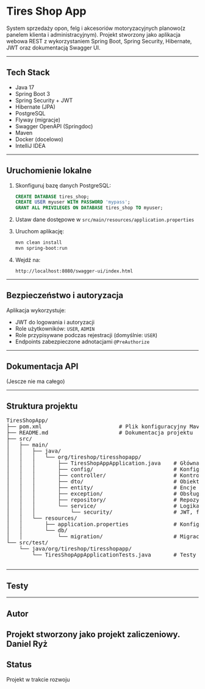 # Tires Shop App

System sprzedaży opon, felg i akcesoriów motoryzacyjnych planowo(z panelem 
klienta i administracyjnym). Projekt stworzony jako aplikacja webowa REST 
z wykorzystaniem Spring Boot, Spring Security, Hibernate, JWT 
oraz dokumentacją Swagger UI.

---

## Tech Stack

- Java 17
- Spring Boot 3
- Spring Security + JWT
- Hibernate (JPA)
- PostgreSQL
- Flyway (migracje)
- Swagger OpenAPI (Springdoc)
- Maven
- Docker (docelowo)
- IntelliJ IDEA

---

## Uruchomienie lokalne

1. Skonfiguruj bazę danych PostgreSQL:
    ```sql
    CREATE DATABASE tires_shop;
    CREATE USER myuser WITH PASSWORD 'mypass';
    GRANT ALL PRIVILEGES ON DATABASE tires_shop TO myuser;
    ```

2. Ustaw dane dostępowe w `src/main/resources/application.properties`

3. Uruchom aplikację:

    ```bash
    mvn clean install
    mvn spring-boot:run
    ```

4. Wejdź na:
    ```
    http://localhost:8080/swagger-ui/index.html
    ```

---

## Bezpieczeństwo i autoryzacja

Aplikacja wykorzystuje:
- JWT do logowania i autoryzacji
- Role użytkowników: `USER`, `ADMIN`
- Role przypisywane podczas rejestracji (domyślnie: `USER`)
- Endpoints zabezpieczone adnotacjami `@PreAuthorize`

---

## Dokumentacja API

(Jescze nie ma całego)

---

## Struktura projektu

<pre>
TiresShopApp/
├── pom.xml                        # Plik konfiguracyjny Maven
├── README.md                      # Dokumentacja projektu
├── src/
│   ├── main/
│   │   ├── java/
│   │   │   └── org/tireshop/tiresshopapp/
│   │   │       ├── TiresShopAppApplication.java    # Główna klasa aplikacji
│   │   │       ├── config/                         # Konfiguracje (Security, Swagger)
│   │   │       ├── controller/                     # Kontrolery REST (Auth, User itd.)
│   │   │       ├── dto/                            # Obiekty żądań i odpowiedzi (DTO)
│   │   │       ├── entity/                         # Encje JPA (baza danych)
│   │   │       ├── exception/                      # Obsługa wyjątków globalnych
│   │   │       ├── repository/                     # Repozytoria JPA
│   │   │       └── service/                        # Logika biznesowa
│   │   │           └── security/                   # JWT, filtrowanie, UserDetailsService
│   │   └── resources/
│   │       ├── application.properties              # Konfiguracja aplikacji (porty, DB)
│   │       └── db/
│   │           └── migration/                      # Migracje bazy danych (Flyway)
└── src/test/
    └── java/org/tireshop/tiresshopapp/
        └── TiresShopAppApplicationTests.java       # Testy aplikacji

</pre>
---

## Testy

---

## Autor

Projekt stworzony jako projekt zaliczeniowy.  
Daniel Ryż 
---

## Status

Projekt w trakcie rozwoju

